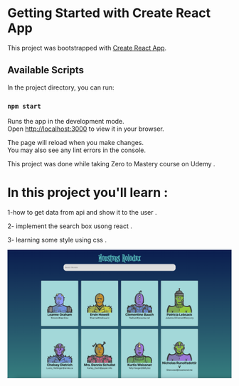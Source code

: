 # Getting Started with Create React App

This project was bootstrapped with [Create React App](https://github.com/facebook/create-react-app).

## Available Scripts

In the project directory, you can run:

### `npm start`

Runs the app in the development mode.\
Open [http://localhost:3000](http://localhost:3000) to view it in your browser.

The page will reload when you make changes.\
You may also see any lint errors in the console.

This project was done while taking Zero to Mastery course
on Udemy .

# In this project you'll learn :

1-how to get data from api and show it to the user .

2- implement the search box usong react .

3- learning some style using css .

![Screenshot](monsters.png)
